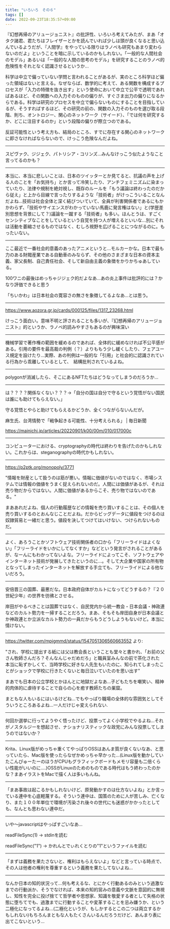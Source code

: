 ```yaml
---
title: "いろいろ　その６"
tags: []
date: 2022-09-23T18:35:57+09:00
---
```


『幻想再帰のアリュージョニスト』の批評性、いろいろ考えてみたが、まあ「オタク諸君、君たちはフレイザーとかを読んでいれば少しは頭が良くなると思い込んでいるようだが、『人間学』をやっている限りはラノベも研究もあまり変わらないのだよ」ということを暗に示しているのかもしれない。「一般的な人間社会のモデル」あるいは「一般的な人間の思考のモデル」を研究することのラノベ的危険性をそれとなく認識させるというか...

科学は中立で偏っていない学問と言われることがあるが、実のところ科学ほど偏った領域はないと言える。なぜならば、数学的に考えて、ある関数を構成するプロセスが「入力の特徴を抜き出す」という使命において中立で公平で透明であればあるほど、その関数への入力そのものの偏りが、すぐさま出力の偏りになるからである。科学は研究のプロセスを中立で偏らないものにすることを目指しているが、そうすればするほど、その研究の前の、関数の入力そのものを選び取る段階、則ち、オントロジー、関心のネットワーク（サイード）、「では何を研究するか、どこに注目するのか」という段階の偏りが際立つのである。

反証可能性という考え方も、結局のところ、すでに存在する関心のネットワークに即さなければならないので、けっこう危険なんだよね。

***

スピヴァク、ジジェク、パトリシア・コリンズ...みんなけっこう似たようなこと言ってるのかも？

***

本当に、本当に悲しいことは、日本のツイッターとか見てると、抗議の声を上げる人のことを「お気持ち」とか言って冷笑したり、アンチフェミニズムに染まっていたり、法律や規制を絶対視し、既存のルールを「もう議論は終わったのだから従え」と上から目線で言ったりするような「技術者」がけっこういることなんだよね...技術は社会全体と深く結びついていて、全員が利害関係者であるにもかかわらず、「技術やサイエンスがわかっていない馬鹿に発言権はない」と(学歴差別思想を背景にして？)議論を一蹴する「技術者」も多い。ほんとうは、すごくセンシティブなことをしているという自覚を持つ人が増えるといいな...別にそれは活動を萎縮させるものではなく、むしろ視野を広げることにつながるのに。もったいない。

***

ここ最近で一番社会的意義のあったアニメというと...モルカーかな。日本で最も力のある財閥産業である自動車のみならず、その他のさまざまな日本の資本主義、家父長制、自己責任社会、そして新自由主義の象徴をかりかちゅあしている。

100ワニの最後はめっちゃジジェク的だよなあ...あの炎上事件は批評的には？かなり評価できると思う

「ちいかわ」は日本社会の寛容さの無さを象徴してるよなあ...とは思う。

***

https://www.aozora.gr.jp/cards/000125/files/1317_23268.html

けっこう面白い。意味不明と評されることも多いが、『幻想再帰のアリュージョニスト』的というか、ラノベ的読みやすさもあるのが興味深い


***

機械学習で著作権の範囲を緩めるのであれば、全体的に緩めなければ不公平感がある。引用の要件を最高裁の判例（？）よりももう少し緩くしたり、フェアユース規定を設けたり...実際、あの判例は一般的な「引用」と社会的に認識されている行為から乖離しているとして、　結構批判されているよね。

***

polygonが消滅したら、そこにあるNFTたちはどうなってしまうのだろうか...

***

は？？？？関係なくない？？？→「自分の国は自分で守るという覚悟がない国民は誰にも助けてもらえない。」

守る覚悟とやらと助けてもらえるかどうか、全くつながらないんだが。

麻生氏、台湾情勢で「戦争起きる可能性、十分考えられる」 | 毎日新聞

https://mainichi.jp/articles/20220901/k00/00m/010/017000c

***

コンピューターにおける、cryptographyの時代は終わりを告げたのかもしれない。これからは、steganographyの時代かもしれない。

***

https://p2ptk.org/monopoly/3771

"情報を財産として扱うのは筋が悪い。情報に価値がないのではなく、市場システムでは情報の価値をうまく捉えられないのだ。人間には価値があるが、それは売り物だからではない。人間に価値があるからこそ、売り物ではないのである。"

まああれだよね、個人の行動履歴などの情報を売り買いすることは、その個人を売り買いするのとおんなじことだよね。だからビッグデータに値段をつけるのは奴隷貿易と一緒だと思う。値段を決してつけてはいけない、つけられないものだ。

***

よく、あろうことかソフトウェア技術関係者の口から「フリーライドはよくない」「フリーライドをいかにしてなくすか」などという発言がされることがあるが、なーんにもわかってないよな。フリーライドによってこそ、ソフトウェアやインターネット技術が発展してきたというのに...。そして大企業や国家の所有物となってしまったインターネットを解放する手立ても、フリーライドによる他ないだろう。

***

安倍晋三の国葬、最悪だな。日本政府自体がカルトになってどうするの？『２０世紀少年』の世界を彷彿とさせる。

岸田がやるべきことは国葬ではなく、自民党内から統一教会・日本会議・神政連などのカルト勢力を一掃することだろう。まあ、そもそも岸田自身が日本会議とか神政連とか立派なカルト勢力の一員だからもうどうしようもないけど。本当に情けない。

***

https://twitter.com/mpjgmmd/status/1547051306560663552 より:

"され、学校に提出する紙には父は教会長ということも堂々と書かれ、「お前の父さん牧師さんだろ？そんなんじゃだめだろ」と職員室みんなの前で茶化された  
本当に恥ずかしくて、当時学校に好きな人先生もいたのに、知られてしまったことがショックで学校に行きたくないと毎日泣いていたのを思い出す"

まあでも日本の公立学校とかほんとに地獄だよなあ...子どもたちを嘲笑い、精神的肉体的に虐待することで自らの心を癒す教師たちの巣窟。

まともな人もいるにはいるけどね...でもやっぱり職場の全体的な雰囲気としてそういうところあるよね...一人だけじゃ変えられない.

***

何回か選挙に行ってようやく悟ったけど、投票ってよく小学校でやるよね...それがノスタルジーを想起させ、ナショナリスティックな政党にみんな投票してしまうのではないか？

***

Krita、Linux版がめっちゃ重くてやっぱりOSSはあんま質が良くないなあ、と思っていたら、Mac版を使ったらなぜかめっちゃ早かった...(Linux版を動かしていたこんぴゅーたーのほうがCPUもグラフィックボードもメモリ容量も二倍くらい性能がいいのに....)OSSがLinuxのためのものである時代はもう終わったのかな？まあイラストをMacで描く人は多いもんね。

***

「まあ事故は起こるかもしれないけど、原発動かすのは仕方ないよね」とか言っている連中を心底軽蔑する。そういう連中は、国策のために人が苦しみ、亡くなり、また１００年単位で環境が汚染され後々の世代にも迷惑がかかったとしても、なんとも思わない連中だ。

***

いや〜javascriptはやっぱすごいなあ...

readFileSync(1) → stdinを読む

readFileSync("1") → かれんとでぃれくとりの"1"というファイルを読む

***

「まずは義務を果たさないと、権利はもらえないよ」などと言っている時点で、その人は他者の権利を尊重するという義務を果たしてないよね...

***

なんか日本の知的状況って...何も考えるな、とにかく行動あるのみという過激なまでの行動派か、そうでなければ、本来の知的営みの意義や文脈を意図的に無視し、知性を完全に投げ捨てて哲学者や思想家、知識を敬愛する者として失格の状態に堕ちてでも、過激までに行動することや変革することを忌み嫌うか、という二極化になってるよね...(二極化というが、もしかするとこの二つは両立するかもしれない)もちろんまともな人もたくさんいるんだろうだけど、あんまり表に出てこないという...
